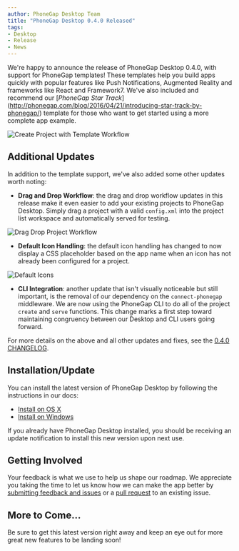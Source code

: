 ```yaml
---
author: PhoneGap Desktop Team
title: "PhoneGap Desktop 0.4.0 Released"
tags:
- Desktop 
- Release
- News
---
```


We're happy to announce the release of PhoneGap Desktop 0.4.0, with support for PhoneGap templates! These templates help you build apps quickly with popular features like Push Notifications, Augmented Reality and frameworks like React and Framework7. We've also included and recommend our [_PhoneGap Star Track_] (http://phonegap.com/blog/2016/04/21/introducing-star-track-by-phonegap/) template for those who want to get started using a more complete app example. 

![Create Project with Template Workflow](/blog/uploads/2016-10/create-template.gif)

## Additional Updates
In addition to the template support, we've also added some other updates worth noting:

- **Drag and Drop Workflow**: the drag and drop workflow updates in this release make it even easier to add your existing projects to PhoneGap Desktop. Simply drag a project with a valid `config.xml` into the project list workspace and automatically served for testing. 

![Drag Drop Project Workflow](/blog/uploads/2016-10/drag-drop-project.gif)

- **Default Icon Handling**: the default icon handling has changed to now display a CSS placeholder based on the app name when an icon has not already been configured for a project.

![Default Icons](/blog/uploads/2016-10/default-icons.png)

- **CLI Integration**: another update that isn't visually noticeable but still important, is the removal of our dependency on the `connect-phonegap` middleware. We are now using the PhoneGap CLI to do all of the project `create` and `serve` functions. This change marks a first step toward maintaining congruency between our Desktop and CLI users going forward. 

For more details on the above and all other updates and fixes, see the [0.4.0 CHANGELOG](https://github.com/phonegap/phonegap-app-desktop/milestone/39?closed=1).

## Installation/Update

You can install the latest version of PhoneGap Desktop by following the instructions in our docs:

- [Install on OS X](http://docs.phonegap.com/references/desktop-app/install/mac/)
- [Install on Windows](http://docs.phonegap.com/references/desktop-app/install/win/)

If you already have PhoneGap Desktop installed, you should be receiving an update notification to install this new version upon next use. 

## Getting Involved

Your feedback is what we use to help us shape our roadmap. We appreciate you taking the time to let us know how we can make the app better by [submitting feedback and issues](https://github.com/phonegap/phonegap-app-desktop/issues) or a [pull request](https://github.com/phonegap/phonegap-app-desktop) to an existing issue.

## More to Come...
Be sure to get this latest version right away and keep an eye out for more great new features to be landing soon! 

